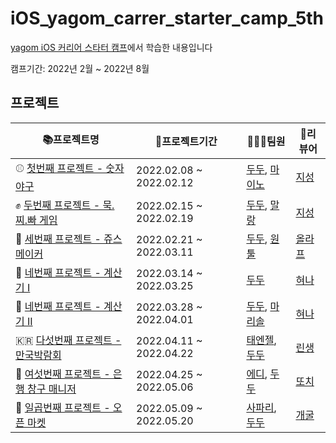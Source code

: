 # iOS_yagom_carrer_starter_camp_5th

[yagom iOS 커리어 스타터 캠프](https://www.yagom-academy.kr/)에서 학습한 내용입니다  

캠프기간: 2022년 2월 ~ 2022년 8월

## 프로젝트
|📚프로젝트명|📆프로젝트기간|🧑🏻‍💻팀원|📝리뷰어|
|--|--|--|--|
|⚾️ [첫번째 프로젝트 - 숫자 야구](https://github.com/FirstDo/ios-number-baseball)|2022.02.08 ~ 2022.02.12 |[두두](https://github.com/FirstDo), [마이노](https://github.com/Mino777)| [지성](https://github.com/yim2627)|
|✊ [두번째 프로젝트 - 묵.찌.빠 게임](https://github.com/FirstDo/ios-rock-paper-scissors)|2022.02.15 ~ 2022.02.19  |[두두](https://github.com/FirstDo), [말랑](https://github.com/kinggoguma)  |[지성](https://github.com/yim2627)|
|🍹 [세번째 프로젝트 - 쥬스메이커](https://github.com/FirstDo/ios-juice-maker)|2022.02.21 ~ 2022.03.11  |[두두](https://github.com/FirstDo), [원툴](https://github.com/kimt4580)  |[올라프](https://github.com/1Consumption) |
|🧮 [네번째 프로젝트 - 계산기 I](https://github.com/FirstDo/ios-calculator-app/tree/main)|2022.03.14 ~ 2022.03.25 |[두두](https://github.com/FirstDo)|[혀나](https://github.com/hyunable)|
|🧮 [네번째 프로젝트 - 계산기 II](https://github.com/marisol-develop/ios-calculator-app/tree/ic2_STEP2)|2022.03.28 ~ 2022.04.01 |[두두](https://github.com/FirstDo), [마리솔](https://github.com/marisol-develop)|[혀나](https://github.com/hyunable)|
|🇰🇷 [다섯번째 프로젝트 - 만국박람회](https://github.com/FirstDo/ios-exposition-universelle/tree/STEP3)|2022.04.11 ~ 2022.04.22|[태엔젤](https://github.com/Taeangel), [두두](https://github.com/FirstDo)|[린생](https://github.com/jungseungyeo)|
|🏦 [여섯번째 프로젝트 - 은행 창구 매니저](https://github.com/FirstDo/ios-bank-manager)|2022.04.25 ~ 2022.05.06|[에디](https://github.com/kimkyunghun3), [두두](https://github.com/FirstDo)|[또치](https://github.com/TTOzzi)|
|🏪 [일곱번째 프로젝트 - 오픈 마켓]()|2022.05.09 ~ 2022.05.20|[사파리](https://github.com/saafaaari), [두두](https://github.com/FirstDo)|[개굴](https://github.com/yoo-kie)|
